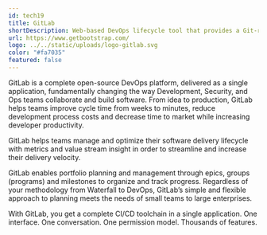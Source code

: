 ```yaml
---
id: tech19
title: GitLab
shortDescription: Web-based DevOps lifecycle tool that provides a Git-repository manager and much more
url: https://www.getbootstrap.com/
logo: ../../static/uploads/logo-gitlab.svg
color: "#fa7035"
featured: false
---
```

GitLab is a complete open-source DevOps platform, delivered as a single application, fundamentally changing the way Development, Security, and Ops teams collaborate and build software. From idea to production, GitLab helps teams improve cycle time from weeks to minutes, reduce development process costs and decrease time to market while increasing developer productivity.

GitLab helps teams manage and optimize their software delivery lifecycle with metrics and value stream insight in order to streamline and increase their delivery velocity.

GitLab enables portfolio planning and management through epics, groups (programs) and milestones to organize and track progress. Regardless of your methodology from Waterfall to DevOps, GitLab’s simple and flexible approach to planning meets the needs of small teams to large enterprises.

With GitLab, you get a complete CI/CD toolchain in a single application. One interface. One conversation. One permission model. Thousands of features.
